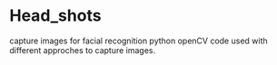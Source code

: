 # Head_shots
capture images for facial recognition
python openCV code used with different approches to capture images.
